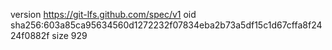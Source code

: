 version https://git-lfs.github.com/spec/v1
oid sha256:603a85ca95634560d1272232f07834eba2b73a5df15c1d67cffa8f2424f0882f
size 929
